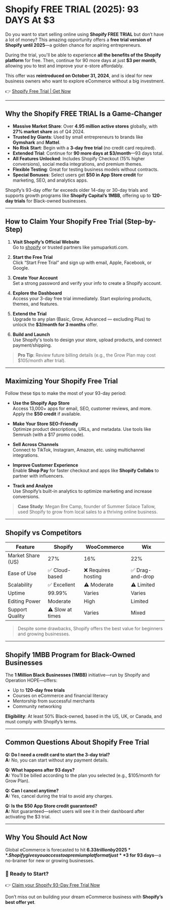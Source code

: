 # Shopify FREE TRIAL (2025): 93 DAYS At $3

Do you want to start selling online using **Shopify FREE TRIAL** but don’t have a lot of money? This amazing opportunity offers a **free trial version of Shopify until 2025**—a golden chance for aspiring entrepreneurs.

During the trial, you'll be able to experience **all the benefits of the Shopify platform** for free. Then, continue for 90 more days at just **$3 per month**, allowing you to test and improve your e-store affordably.

This offer was **reintroduced on October 31, 2024**, and is ideal for new business owners who want to explore eCommerce without a big investment.

👉 [Shopify Free Trial | Get Now](https://www.yamuparkoti.com/Go-Shopify)

---

## Why the Shopify FREE TRIAL Is a Game-Changer

- **Massive Market Share**: Over **4.95 million active stores** globally, with **27% market share** as of Q4 2024.
- **Trusted by Giants**: Used by small entrepreneurs to brands like **Gymshark** and **Mattel**.
- **No Risk Start**: Begin with a **3-day free trial** (no credit card required).
- **Extended Trial**: Continue for **90 more days at $3/month**—93 days total.
- **All Features Unlocked**: Includes Shopify Checkout (15% higher conversions), social media integrations, and premium themes.
- **Flexible Testing**: Great for testing business models without contracts.
- **Special Bonuses**: Select users get **$50 in App Store credit** for marketing, SEO, and analytics apps.

Shopify’s 93-day offer far exceeds older 14-day or 30-day trials and supports growth programs like **Shopify Capital’s 1MBB**, offering up to **120-day trials** for Black-owned businesses.

---

## How to Claim Your Shopify Free Trial (Step-by-Step)

1. **Visit Shopify’s Official Website**  
   Go to [shopify](https://www.yamuparkoti.com/Go-Shopify) or trusted partners like yamuparkoti.com.

2. **Start the Free Trial**  
   Click “Start Free Trial” and sign up with email, Apple, Facebook, or Google.

3. **Create Your Account**  
   Set a strong password and verify your info to create a Shopify account.

4. **Explore the Dashboard**  
   Access your 3-day free trial immediately. Start exploring products, themes, and features.

5. **Extend the Trial**  
   Upgrade to any plan (Basic, Grow, Advanced — excluding Plus) to unlock the **$3/month for 3 months** offer.

6. **Build and Launch**  
   Use Shopify's tools to design your store, upload products, and connect payment/shipping.

> **Pro Tip**: Review future billing details (e.g., the Grow Plan may cost $105/month after trial).

---

## Maximizing Your Shopify Free Trial

Follow these tips to make the most of your 93-day period:

- **Use the Shopify App Store**  
  Access 13,000+ apps for email, SEO, customer reviews, and more. Apply the **$50 credit** if available.

- **Make Your Store SEO-Friendly**  
  Optimize product descriptions, URLs, and metadata. Use tools like Semrush (with a $17 promo code).

- **Sell Across Channels**  
  Connect to TikTok, Instagram, Amazon, etc. using multichannel integrations.

- **Improve Customer Experience**  
  Enable **Shop Pay** for faster checkout and apps like **Shopify Collabs** to partner with influencers.

- **Track and Analyze**  
  Use Shopify’s built-in analytics to optimize marketing and increase conversions.

> **Case Study**: Megan Bre Camp, founder of Summer Solace Tallow, used Shopify to grow from local sales to a thriving online business.

---

## Shopify vs Competitors

| Feature             | Shopify           | WooCommerce       | Wix               |
|---------------------|-------------------|-------------------|-------------------|
| Market Share (US)  | 27%               | 16%               | 22%               |
| Ease of Use        | ✅ Cloud-based     | ❌ Requires hosting| ✅ Drag-and-drop   |
| Scalability        | ✅ Excellent       | ⚠️ Moderate        | ⚠️ Limited         |
| Uptime             | 99.99%            | Varies            | Varies            |
| Editing Power      | Moderate          | High              | Limited           |
| Support Quality    | ⚠️ Slow at times   | Varies            | Mixed             |

> Despite some drawbacks, Shopify offers the best value for beginners and growing businesses.

---

## Shopify 1MBB Program for Black-Owned Businesses

The **1 Million Black Businesses (1MBB)** initiative—run by Shopify and Operation HOPE—offers:

- Up to **120-day free trials**
- Courses on eCommerce and financial literacy
- Mentorship from successful merchants
- Community networking

**Eligibility**: At least 50% Black-owned, based in the US, UK, or Canada, and must comply with Shopify’s terms.

---

## Common Questions About Shopify Free Trial

**Q: Do I need a credit card to start the 3-day trial?**  
**A:** No, you can start without any payment details.

**Q: What happens after 93 days?**  
**A:** You’ll be billed according to the plan you selected (e.g., $105/month for Grow Plan).

**Q: Can I cancel anytime?**  
**A:** Yes, cancel during the trial to avoid any charges.

**Q: Is the $50 App Store credit guaranteed?**  
**A:** Not guaranteed—select users will see it in their dashboard after activating the $3 trial.

---

## Why You Should Act Now

Global eCommerce is forecasted to hit **$6.33 trillion by 2025**. Shopify gives you access to a premium platform at just **$3 for 93 days**—a no-brainer for new or growing businesses.

### 🎯 Ready to Start?

👉 [Claim your Shopify 93-Day Free Trial Now](https://www.yamuparkoti.com/Go-Shopify)

Don’t miss out on building your dream eCommerce business with **Shopify’s best offer yet**.
